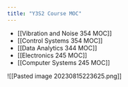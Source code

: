 ```yaml
---
title: "Y3S2 Course MOC"
---
```

- [[Vibration and Noise 354 MOC]]
- [[Control Systems 354 MOC]]
- [[Data Analytics 344 MOC]]
- [[Electronics 245 MOC]]
- [[Computer Systems 245 MOC]]

![[Pasted image 20230815223625.png]]
